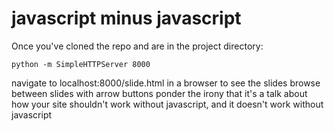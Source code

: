 # javascript minus javascript

Once you've cloned the repo and are in the project directory:

```python -m SimpleHTTPServer 8000```

navigate to localhost:8000/slide.html in a browser to see the slides
browse between slides with arrow buttons
ponder the irony that it's a talk about how your site shouldn't work without javascript, and it doesn't work without javascript